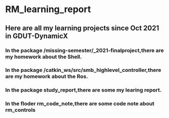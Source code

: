 # RM_learning_report

## **Here are all my learning projects since Oct 2021 in GDUT-DynamicX**

### In the package /missing-semester/_2021-finalproject,there are my homework about the Shell.

### In the package /catkin_ws/src/smb_highlevel_controller,there are my homework about the Ros.

### In the package study_report,there are some my learing report.

### In the floder rm_code_note,there are some code note about rm_controls
